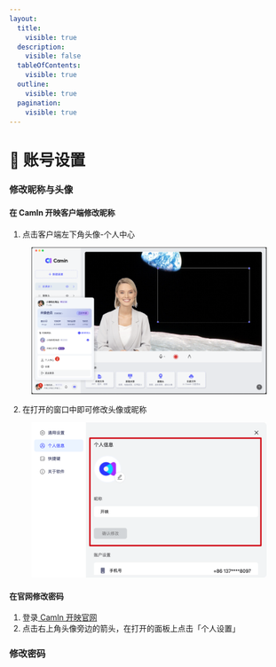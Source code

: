 ```yaml
---
layout:
  title:
    visible: true
  description:
    visible: false
  tableOfContents:
    visible: true
  outline:
    visible: true
  pagination:
    visible: true
---
```


# 🐼 账号设置

### 修改昵称与头像

#### 在 CamIn 开映客户端修改昵称

1. 点击客户端左下角头像-个人中心

<figure><img src="../.gitbook/assets/image (25).png" alt="" width="563"><figcaption></figcaption></figure>

2. 在打开的窗口中即可修改头像或昵称

<figure><img src="../.gitbook/assets/image (26).png" alt="" width="563"><figcaption></figcaption></figure>

#### 在官网修改密码

1. 登录[ CamIn 开映官网](https://www.camin.cn)
2. 点击右上角头像旁边的箭头，在打开的面板上点击「个人设置」

### 修改密码
